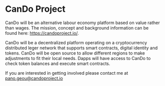 # CanDo Project

CanDo will be an alternative labour economy platform based on value rather than wages. The mission, concept and background information can be found here: https://candoproject.io/.

CanDo will be a decentralized platform operating on a cryptocurrency distributed leger network that supports smart contracts, digital identity and tokens. CanDo will be open source to allow different regions to make adjustments to fit their local needs. Dapps will have access to CanDo to check token balances and execute smart contracts.

If you are interested in getting involved please contact me at pano.geou@candoproject.io
